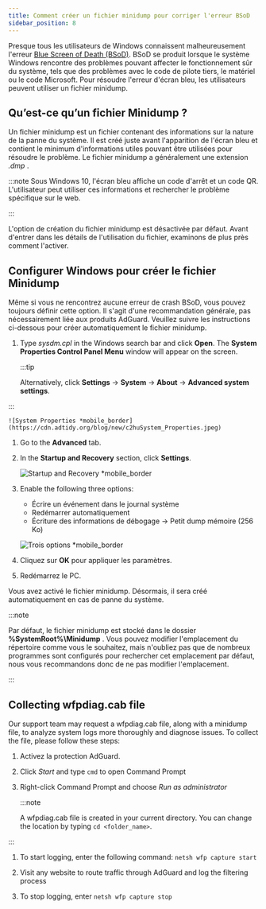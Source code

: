 ```yaml
---
title: Comment créer un fichier minidump pour corriger l'erreur BSoD
sidebar_position: 8
---
```


Presque tous les utilisateurs de Windows connaissent malheureusement l'erreur [Blue Screen of Death (BSoD)](https://en.wikipedia.org/wiki/Blue_screen_of_death). BSoD se produit lorsque le système Windows rencontre des problèmes pouvant affecter le fonctionnement sûr du système, tels que des problèmes avec le code de pilote tiers, le matériel ou le code Microsoft. Pour résoudre l'erreur d'écran bleu, les utilisateurs peuvent utiliser un fichier minidump.

## Qu’est-ce qu’un fichier Minidump ?

Un fichier minidump est un fichier contenant des informations sur la nature de la panne du système. Il est créé juste avant l'apparition de l'écran bleu et contient le minimum d'informations utiles pouvant être utilisées pour résoudre le problème. Le fichier minidump a généralement une extension *.dmp* .

:::note
Sous Windows 10, l'écran bleu affiche un code d'arrêt et un code QR. L'utilisateur peut utiliser ces informations et rechercher le problème spécifique sur le web.

:::

L'option de création du fichier minidump est désactivée par défaut. Avant d'entrer dans les détails de l'utilisation du fichier, examinons de plus près comment l'activer.

## Configurer Windows pour créer le fichier Minidump

Même si vous ne rencontrez aucune erreur de crash BSoD, vous pouvez toujours définir cette option. Il s'agit d'une recommandation générale, pas nécessairement liée aux produits AdGuard. Veuillez suivre les instructions ci-dessous pour créer automatiquement le fichier minidump.

 1. Type *sysdm.cpl* in the Windows search bar and click **Open**. The **System Properties Control Panel Menu** window will appear on the screen.

    :::tip

    Alternatively, click **Settings** → **System** → **About** → **Advanced system settings**.


:::

    ![System Properties *mobile_border](https://cdn.adtidy.org/blog/new/c2huSystem_Properties.jpeg)

 1. Go to the **Advanced** tab.
 1. In the **Startup and Recovery** section, click **Settings**.

    ![Startup and Recovery *mobile_border](https://cdn.adtidy.org/blog/new/1dmybiStartup_and_Recovery.png)

 1. Enable the following three options:

    - Écrire un événement dans le journal système
    - Redémarrer automatiquement
    - Écriture des informations de débogage → Petit dump mémoire (256 Ko)

    ![Trois options *mobile_border](https://cdn.adtidy.org/blog/new/nmr4eThree_options.png)

 1. Cliquez sur **OK** pour appliquer les paramètres.
 1. Redémarrez le PC.

Vous avez activé le fichier minidump. Désormais, il sera créé automatiquement en cas de panne du système.

:::note

Par défaut, le fichier minidump est stocké dans le dossier **%SystemRoot%\Minidump** . Vous pouvez modifier l'emplacement du répertoire comme vous le souhaitez, mais n'oubliez pas que de nombreux programmes sont configurés pour rechercher cet emplacement par défaut, nous vous recommandons donc de ne pas modifier l'emplacement.

:::

## Collecting wfpdiag.cab file

Our support team may request a wfpdiag.cab file, along with a minidump file, to analyze system logs more thoroughly and diagnose issues. To collect the file, please follow these steps:

1. Activez la protection AdGuard.

1. Click *Start* and type `cmd` to open Command Prompt

1. Right-click Command Prompt and choose *Run as administrator*

    :::note

    A wfpdiag.cab file is created in your current directory. You can change the location by typing `cd <folder_name>`.


:::

1. To start logging, enter the following command: `netsh wfp capture start`

1. Visit any website to route traffic through AdGuard and log the filtering process

1. To stop logging, enter `netsh wfp capture stop`
